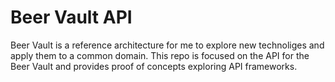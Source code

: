 # Beer Vault API 

Beer Vault is a reference architecture for me to explore new technoliges and apply them to a common domain.  This repo is focused on the API for the Beer Vault and provides proof of concepts exploring API frameworks.

